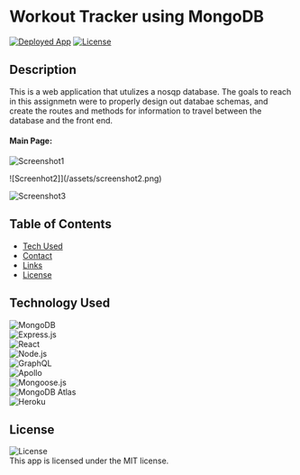 # Workout Tracker using MongoDB
<a href="https://calm-peak-82271.herokuapp.com/?id=6194d1a6ee34c90004b56a62/">![Deployed App](https://img.shields.io/badge/Deployed%20App-blue.svg)</a>    <a href=./LICENSE>![License](https://img.shields.io/badge/License%3A-MIT-green.svg)</a>   

## Description
This is a web application that utulizes a nosqp database. The goals to reach in this assignmetn were to properly design out databae schemas, and create the routes and methods for information to travel between the database and the front end.

#### Main Page:

![Screenshot1](/assets/screenshot1.png)

![Screenhot2]](/assets/screenshot2.png)
  
![Screenshot3](/assets/screenshot3.png)

  ## Table of Contents
  - [Tech Used](#tech-used)
  - [Contact](#contact)
  - [Links](#links)
  - [License](#license)
  
  ## Technology Used
  ![MongoDB](https://img.shields.io/badge/MongoDB-4EA94B?style=for-the-badge&logo=mongodb&logoColor=white)  
  ![Express.js](https://img.shields.io/badge/Express.js-404D59?style=for-the-badge)  
  ![React](https://img.shields.io/badge/React-20232A?style=for-the-badge&logo=react&logoColor=61DAFB)  
  ![Node.js](https://img.shields.io/badge/Node.js-43853D?style=for-the-badge&logo=node.js&logoColor=white)  
  ![GraphQL](https://img.shields.io/badge/GraphQL-E4405F?style=for-the-badge)  
  ![Apollo](https://img.shields.io/badge/Apollo_Server-8B89CC?style=for-the-badge)  
  ![Mongoose.js](https://img.shields.io/badge/Mongoose.js-880000?style=for-the-badge&logoColor=white)  
  ![MongoDB Atlas](https://img.shields.io/badge/MongoDB%20Atlas-4EA94B?style=for-the-badge&logo=mongodb&logoColor=white)  
  ![Heroku](https://img.shields.io/badge/Heroku-430098?style=for-the-badge&logo=heroku&logoColor=white)  


  ## License
  ![License](https://img.shields.io/badge/License%3A-MIT-green.svg)    
  This app is licensed under the MIT license.
